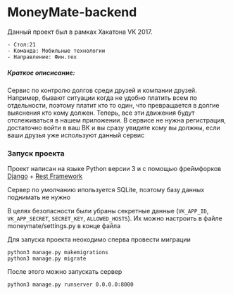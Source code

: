 # MoneyMate-backend

Данный проект был в рамках Хакатона VK 2017.

    - Стол:21
    - Команда: Мобильные технологии
    - Направление: Фин.тех

##### Краткое описисание:
Сервис по контролю долгов среди друзей и компании друзей. Например, бывают ситуации когда не удобно платить всем по 
отдельности, поэтому платит кто то один, что превращается в долгие выяснения кто кому должен. Теперь, все эти движения 
будут отслеживаться в нашем приложении. В сервисе не нужна регистрация, достаточно войти в ваш ВК и вы сразу увидите
 кому вы должны, если ваши друзья уже используют данный сервис

### Запуск проекта
Проект написан на языке Python версии 3 
и c помощью фреймфорков [Django](https://www.djangoproject.com) + [Rest Framework](http://www.django-rest-framework.org)

Сервер по умолчанию ипользуется SQLite, поэтому базу данных поднимать не нужно

В целях безопасности были убраны секретные данные (`VK_APP_ID`, `VK_APP_SECRET`, `SECRET_KEY`, `ALLOWED_HOSTS`). 
Их можно настроить в файле moneymate/settings.py в конце файла

Для запуска проекта неоходимо сперва провести миграции
```
python3 manage.py makemigrations
python3 manage.py migrate
```
После этого можно запускать сервер
```
python3 manage.py runserver 0.0.0.0:8000
```